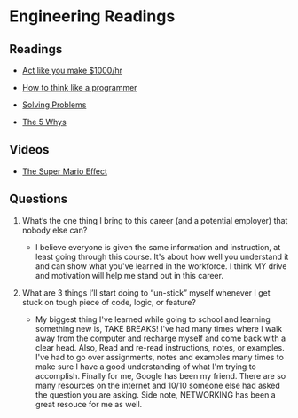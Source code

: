 # Engineering Readings

## Readings

* [Act like you make $1000/hr](https://anthony-moore.medium.com/pretend-your-time-is-worth-1-000-hour-and-youll-become-100x-more-productive-6ab2302b8e8c)

* [How to think like a programmer](https://www.freecodecamp.org/news/how-to-think-like-a-programmer-lessons-in-problem-solving-d1d8bf1de7d2)

* [Solving Problems](https://simpleprogrammer.com/solving-problems-breaking-it-down/)

* [The 5 Whys](https://www.mindtools.com/pages/article/newTMC_5W.htm)

## Videos

* [The Super Mario Effect](https://www.youtube.com/watch?v=9vJRopau0g0)

## Questions

1. What’s the one thing I bring to this career (and a potential employer) that nobody else can?

   * I believe everyone is given the same information and instruction, at least going through this course.  It's about how well you understand it and can show what you've learned in the workforce.  I think MY drive and motivation will help me stand out in this career.  

2. What are 3 things I’ll start doing to “un-stick” myself whenever I get stuck on tough piece of code, logic, or feature?

   * My biggest thing I've learned while going to school and learning something new is, TAKE BREAKS!  I've had many times where I walk away from the computer and recharge myself and come back with a clear head.  Also, Read and re-read instructions, notes, or examples.  I've had to go over assignments, notes and examples many times to make sure I have a good understanding of what I'm trying to accomplish.  Finally for me, Google has been my friend. There are so many resources on the internet and 10/10 someone else had asked the question you are asking.  Side note, NETWORKING has been a great resouce for me as well.  
